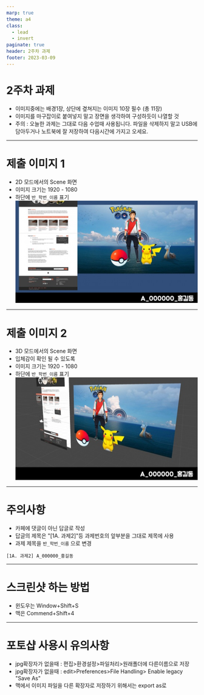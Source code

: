 ```yaml
---
marp: true
theme: a4
class:
  - lead
  - invert
paginate: true
header: 2주차 과제
footer: 2023-03-09
---
```


# 2주차 과제
- 이미지중에는 배경1장, 상단에 곂쳐지는 이미지 10장 필수 (총 11장)
- 이미지를 마구잡이로 붙여넣지 말고 장면을 생각하여 구성하듯이 나열할 것
- 주의 : 오늘한 과제는 그대로 다음 수업때 사용됩니다. 파일을 삭제하지 말고 USB에 담아두거나 노트북에 잘 저장하여 다음시간에 가지고 오세요.

---

# 제출 이미지 1 
- 2D 모드에서의 Scene 화면
- 이미지 크기는 1920 - 1080
- 하단에 ```반_학번_이름``` 표기
![bg right width:600](../../Marp_images/Assignment/sm_assignment_2_1.png)

---

# 제출 이미지 2
- 3D 모드에서의 Scene 화면
- 입체감이 확인 될 수 있도록
- 이미지 크기는 1920 - 1080
- 하단에 ```반_학번_이름``` 표기
![bg right width:600](../../Marp_images/Assignment/sm_assignment_2_2.png)

---

# 주의사항
- 카페에 댓글이 아닌 답글로 작성
- 답글의 제목은 "[1A. 과제2]"등 과제번호의 앞부분을 그대로 제목에 사용
- 과제 제목을 ```반_학번_이름``` 으로 변경
```
[1A. 과제2] A_000000_홍길동
```

---

# 스크린샷 하는 방법
- 윈도우는 Window+Shift+S
- 맥은 Commend+Shift+4

---

# 포토샵 사용시 유의사항
- jpg확장자가 없을때 : 편집>환경설정>파일처리>원래폴더에 다른이름으로 저장
- jpg확장자가 없을때 : edit>Preferences>File Handling> Enable legacy "Save As"
- 맥에서 이미지 파일을 다른 확장자로 저장하기 위해서는 export as로 